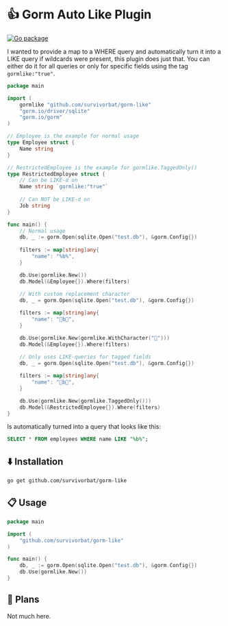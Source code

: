 # 👍 Gorm Auto Like Plugin

[![Go package](https://github.com/survivorbat/gorm-like/actions/workflows/test.yaml/badge.svg)](https://github.com/survivorbat/gorm-like/actions/workflows/test.yaml)

I wanted to provide a map to a WHERE query and automatically turn it into a LIKE query if wildcards were present, this
plugin does just that. You can either do it for all queries or only for specific fields using the tag `gormlike:"true"`.

```go
package main

import (
	gormlike "github.com/survivorbat/gorm-like"
	"gorm.io/driver/sqlite"
	"gorm.io/gorm"
)

// Employee is the example for normal usage
type Employee struct {
	Name string
}

// RestrictedEmployee is the example for gormlike.TaggedOnly()
type RestrictedEmployee struct {
	// Can be LIKE-d on
	Name string `gormlike:"true"`
	
	// Can NOT be LIKE-d on
	Job string
}

func main() {
	// Normal usage
	db, _ := gorm.Open(sqlite.Open("test.db"), &gorm.Config{})
	
	filters := map[string]any{
		"name": "%b%",
	}

	db.Use(gormlike.New())
	db.Model(&Employee{}).Where(filters)
	
	// With custom replacement character
	db, _ = gorm.Open(sqlite.Open("test.db"), &gorm.Config{})

	filters := map[string]any{
		"name": "🍌b🍌",
	}

	db.Use(gormlike.New(gormlike.WithCharacter("🍌")))
	db.Model(&Employee{}).Where(filters)
	
	// Only uses LIKE-queries for tagged fields
	db, _ = gorm.Open(sqlite.Open("test.db"), &gorm.Config{})

	filters := map[string]any{
		"name": "🍌b🍌",
	}

	db.Use(gormlike.New(gormlike.TaggedOnly()))
	db.Model(&RestrictedEmployee{}).Where(filters)
}
```

Is automatically turned into a query that looks like this:

```sql
SELECT * FROM employees WHERE name LIKE "%b%";
```

## ⬇️ Installation

`go get github.com/survivorbat/gorm-like`

## 📋 Usage

```go
package main

import (
    "github.com/survivorbat/gorm-like"
)

func main() {
	db, _ := gorm.Open(sqlite.Open("test.db"), &gorm.Config{})
	db.Use(gormlike.New())
}

```

## 🔭 Plans

Not much here.
